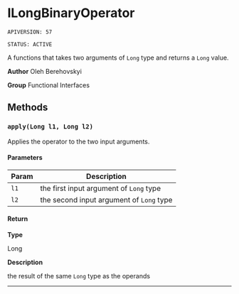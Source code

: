 # ILongBinaryOperator

`APIVERSION: 57`

`STATUS: ACTIVE`

A functions that takes two arguments of `Long` type and returns a `Long` value.


**Author** Oleh Berehovskyi


**Group** Functional Interfaces

## Methods
### `apply(Long l1, Long l2)`

Applies the operator to the two input arguments.

#### Parameters
|Param|Description|
|---|---|
|`l1`|the first input argument of `Long` type|
|`l2`|the second input argument of `Long` type|

#### Return

**Type**

Long

**Description**

the result of the same `Long` type as the operands

---
